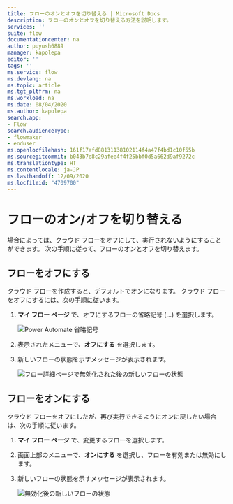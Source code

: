```yaml
---
title: フローのオンとオフを切り替える | Microsoft Docs
description: フローのオンとオフを切り替える方法を説明します。
services: ''
suite: flow
documentationcenter: na
author: puyush6889
manager: kapolepa
editor: ''
tags: ''
ms.service: flow
ms.devlang: na
ms.topic: article
ms.tgt_pltfrm: na
ms.workload: na
ms.date: 08/04/2020
ms.author: kapolepa
search.app:
- Flow
search.audienceType:
- flowmaker
- enduser
ms.openlocfilehash: 161f17afd88131138102114f4a47f4bd1c10f55b
ms.sourcegitcommit: b043b7e8c29afee4f4f25bbf0d5a662d9af9272c
ms.translationtype: HT
ms.contentlocale: ja-JP
ms.lasthandoff: 12/09/2020
ms.locfileid: "4709700"
---
```

# <a name="turn-flows-on-or-off"></a>フローのオン/オフを切り替える

場合によっては、クラウド フローをオフにして、実行されないようにすることができます。 次の手順に従って、フローのオンとオフを切り替えます。

## <a name="turn-flows-off"></a>フローをオフにする

クラウド フローを作成すると、デフォルトでオンになります。 クラウド フローをオフにするには、次の手順に従います。

1. **マイ フロー ページ** で、オフにするフローの省略記号 (...) を選択します。
    
    ![Power Automate 省略記号](./media/disable-flow/flows-collapsed-menu.png)
    
1. 表示されたメニューで、**オフにする** を選択します。

1. 新しいフローの状態を示すメッセージが表示されます。

    ![フロー詳細ページで無効化された後の新しいフローの状態](./media/disable-flow/flow-details-page-new-status.png)


## <a name="turn-flows-on"></a>フローをオンにする

クラウド フローをオフにしたが、再び実行できるようにオンに戻したい場合は、次の手順に従います。 

1. **マイ フロー ページ** で、変更するフローを選択します。

1. 画面上部のメニューで、**オンにする** を選択し、フローを有効または無効にします。

1. 新しいフローの状態を示すメッセージが表示されます。

    ![無効化後の新しいフローの状態](./media/disable-flow/flow-new-status.png)

